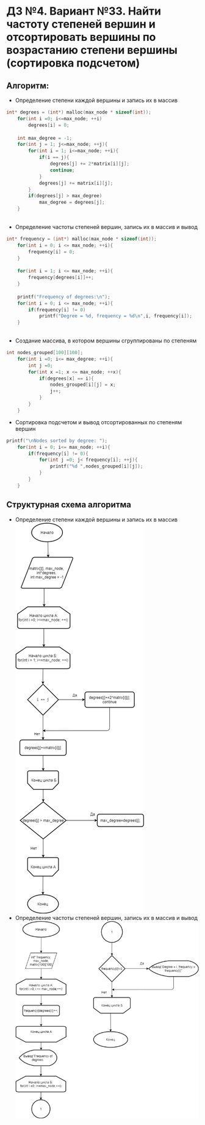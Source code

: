 # ДЗ №4. Вариант №33. Найти частоту степеней вершин и отсортировать вершины по возрастанию степени вершины (сортировка подсчетом)

## Алгоритм:
- Определение степени каждой вершины и запись их в массив
``` c
int* degrees = (int*) malloc(max_node * sizeof(int)); 
    for(int i =0; i<=max_node; ++i) 
        degrees[i] = 0;

    int max_degree = -1; 
    for(int j = 1; j<=max_node; ++j){ 
        for(int i = 1; i<=max_node; ++i){
            if(i == j){
                degrees[j] += 2*matrix[i][j]; 
                continue;
            }
            degrees[j] += matrix[i][j];
        }
        if(degrees[j] > max_degree) 
            max_degree = degrees[j];
    }
    
```
- Определение частоты степеней вершин, запись их в массив и вывод
``` c
int* frequency = (int*) malloc(max_node * sizeof(int)); 
    for(int i = 0; i <= max_node; ++i){
        frequency[i] = 0;
    }

    for(int i = 1; i <= max_node; ++i){
        frequency[degrees[i]]++;
    }
    
    printf("Frequency of degrees:\n");
    for(int i = 0; i <= max_node; ++i){
        if(frequency[i] != 0)
            printf("Degree = %d, frequency = %d\n",i, frequency[i]);
    }
    
```
- Создание массива, в котором вершины сгруппированы по степеням
``` c
int nodes_grouped[100][100];
    for(int i =0; i<= max_degree; ++i){ 
        int j =0;
        for(int x =1; x <= max_node; ++x){
            if(degrees[x] == i){
                nodes_grouped[i][j] = x;
                j++;
            }
        }
    }
```

- Сортировка подсчетом и вывод отсортированных по степеням вершин
``` c
printf("\nNodes sorted by degree: ");
    for(int i = 0; i<= max_node; ++i){
        if(frequency[i] != 0){
            for(int j =0; j< frequency[i]; ++j){
                printf("%d ",nodes_grouped[i][j]);
            }
        }
    }
```
## Структурная схема алгоритма 
- Определение степени каждой вершины и запись их в массив
![Image alt](https://github.com/AlexKreyd/DZ4/blob/main/scheme1.png)
- Определение частоты степеней вершин, запись их в массив и вывод 
![Image alt](https://github.com/AlexKreyd/DZ4/blob/main/scheme2.png)

